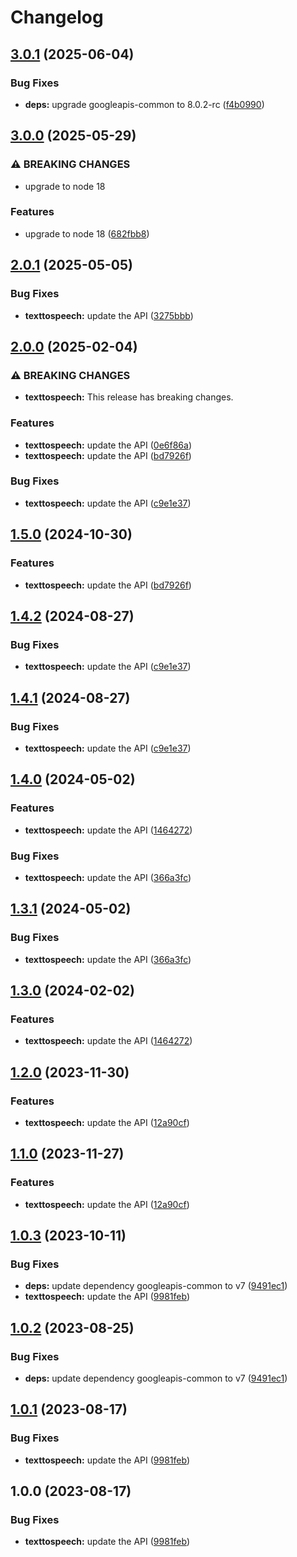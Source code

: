 # Changelog

## [3.0.1](https://github.com/googleapis/google-api-nodejs-client/compare/texttospeech-v3.0.0...texttospeech-v3.0.1) (2025-06-04)


### Bug Fixes

* **deps:** upgrade googleapis-common to 8.0.2-rc ([f4b0990](https://github.com/googleapis/google-api-nodejs-client/commit/f4b099071040cfbcfe4a2e7d487d45ee93b369e0))

## [3.0.0](https://github.com/googleapis/google-api-nodejs-client/compare/texttospeech-v2.0.1...texttospeech-v3.0.0) (2025-05-29)


### ⚠ BREAKING CHANGES

* upgrade to node 18

### Features

* upgrade to node 18 ([682fbb8](https://github.com/googleapis/google-api-nodejs-client/commit/682fbb869189ae92b3e9a194d37d0548af0c1f92))

## [2.0.1](https://github.com/googleapis/google-api-nodejs-client/compare/texttospeech-v2.0.0...texttospeech-v2.0.1) (2025-05-05)


### Bug Fixes

* **texttospeech:** update the API ([3275bbb](https://github.com/googleapis/google-api-nodejs-client/commit/3275bbb67c37875565897bb3ecc957f0525d1082))

## [2.0.0](https://github.com/googleapis/google-api-nodejs-client/compare/texttospeech-v1.5.0...texttospeech-v2.0.0) (2025-02-04)


### ⚠ BREAKING CHANGES

* **texttospeech:** This release has breaking changes.

### Features

* **texttospeech:** update the API ([0e6f86a](https://github.com/googleapis/google-api-nodejs-client/commit/0e6f86a78cc7c0de89500628f9e6c714e3f91a8d))
* **texttospeech:** update the API ([bd7926f](https://github.com/googleapis/google-api-nodejs-client/commit/bd7926f6a86ba09e8dd25a49f245354881d19564))


### Bug Fixes

* **texttospeech:** update the API ([c9e1e37](https://github.com/googleapis/google-api-nodejs-client/commit/c9e1e374cc6c6e578d81c57c41b6b95e6e21c4f1))

## [1.5.0](https://github.com/googleapis/google-api-nodejs-client/compare/texttospeech-v1.4.2...texttospeech-v1.5.0) (2024-10-30)


### Features

* **texttospeech:** update the API ([bd7926f](https://github.com/googleapis/google-api-nodejs-client/commit/bd7926f6a86ba09e8dd25a49f245354881d19564))

## [1.4.2](https://github.com/googleapis/google-api-nodejs-client/compare/texttospeech-v1.4.1...texttospeech-v1.4.2) (2024-08-27)


### Bug Fixes

* **texttospeech:** update the API ([c9e1e37](https://github.com/googleapis/google-api-nodejs-client/commit/c9e1e374cc6c6e578d81c57c41b6b95e6e21c4f1))

## [1.4.1](https://github.com/googleapis/google-api-nodejs-client/compare/texttospeech-v1.4.0...texttospeech-v1.4.1) (2024-08-27)


### Bug Fixes

* **texttospeech:** update the API ([c9e1e37](https://github.com/googleapis/google-api-nodejs-client/commit/c9e1e374cc6c6e578d81c57c41b6b95e6e21c4f1))

## [1.4.0](https://github.com/googleapis/google-api-nodejs-client/compare/texttospeech-v1.3.1...texttospeech-v1.4.0) (2024-05-02)


### Features

* **texttospeech:** update the API ([1464272](https://github.com/googleapis/google-api-nodejs-client/commit/1464272e8e41a476457834b5044b4019afe9e519))


### Bug Fixes

* **texttospeech:** update the API ([366a3fc](https://github.com/googleapis/google-api-nodejs-client/commit/366a3fc5e1e88c28e0500dbd72970b52bfa442e0))

## [1.3.1](https://github.com/googleapis/google-api-nodejs-client/compare/texttospeech-v1.3.0...texttospeech-v1.3.1) (2024-05-02)


### Bug Fixes

* **texttospeech:** update the API ([366a3fc](https://github.com/googleapis/google-api-nodejs-client/commit/366a3fc5e1e88c28e0500dbd72970b52bfa442e0))

## [1.3.0](https://github.com/googleapis/google-api-nodejs-client/compare/texttospeech-v1.2.0...texttospeech-v1.3.0) (2024-02-02)


### Features

* **texttospeech:** update the API ([1464272](https://github.com/googleapis/google-api-nodejs-client/commit/1464272e8e41a476457834b5044b4019afe9e519))

## [1.2.0](https://github.com/googleapis/google-api-nodejs-client/compare/texttospeech-v1.1.0...texttospeech-v1.2.0) (2023-11-30)


### Features

* **texttospeech:** update the API ([12a90cf](https://github.com/googleapis/google-api-nodejs-client/commit/12a90cf0c643e7aadc5e4bdaf0520b726e015e0d))

## [1.1.0](https://github.com/googleapis/google-api-nodejs-client/compare/texttospeech-v1.0.3...texttospeech-v1.1.0) (2023-11-27)


### Features

* **texttospeech:** update the API ([12a90cf](https://github.com/googleapis/google-api-nodejs-client/commit/12a90cf0c643e7aadc5e4bdaf0520b726e015e0d))

## [1.0.3](https://github.com/googleapis/google-api-nodejs-client/compare/texttospeech-v1.0.2...texttospeech-v1.0.3) (2023-10-11)


### Bug Fixes

* **deps:** update dependency googleapis-common to v7 ([9491ec1](https://github.com/googleapis/google-api-nodejs-client/commit/9491ec1cdc3c413e7d73edcfcd59cf5c28a7c855))
* **texttospeech:** update the API ([9981feb](https://github.com/googleapis/google-api-nodejs-client/commit/9981feb93e97b04f6033742386236effd3191ed5))

## [1.0.2](https://github.com/googleapis/google-api-nodejs-client/compare/texttospeech-v1.0.1...texttospeech-v1.0.2) (2023-08-25)


### Bug Fixes

* **deps:** update dependency googleapis-common to v7 ([9491ec1](https://github.com/googleapis/google-api-nodejs-client/commit/9491ec1cdc3c413e7d73edcfcd59cf5c28a7c855))

## [1.0.1](https://github.com/googleapis/google-api-nodejs-client/compare/texttospeech-v1.0.0...texttospeech-v1.0.1) (2023-08-17)


### Bug Fixes

* **texttospeech:** update the API ([9981feb](https://github.com/googleapis/google-api-nodejs-client/commit/9981feb93e97b04f6033742386236effd3191ed5))

## 1.0.0 (2023-08-17)


### Bug Fixes

* **texttospeech:** update the API ([9981feb](https://github.com/googleapis/google-api-nodejs-client/commit/9981feb93e97b04f6033742386236effd3191ed5))
